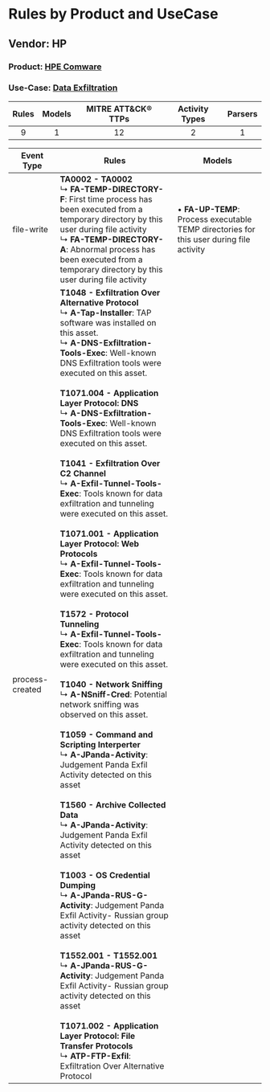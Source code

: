 Rules by Product and UseCase
============================
Vendor: HP
----------
### Product: [HPE Comware](../ds_hp_hpe_comware.md)
### Use-Case: [Data Exfiltration](../../../../UseCases/uc_data_exfiltration.md)

| Rules | Models | MITRE ATT&CK® TTPs | Activity Types | Parsers |
|:-----:|:------:|:------------------:|:--------------:|:-------:|
|   9   |   1    |         12         |       2        |    1    |

| Event Type      | Rules    | Models    |
| ---- | ---- | ---- |
| file-write      | <b>TA0002 - TA0002</b><br> ↳ <b>FA-TEMP-DIRECTORY-F</b>: First time process has been executed from a temporary directory by this user during file activity<br> ↳ <b>FA-TEMP-DIRECTORY-A</b>: Abnormal process has been executed from a temporary directory by this user during file activity    |  • <b>FA-UP-TEMP</b>: Process executable TEMP directories for this user during file activity |
| process-created | <b>T1048 - Exfiltration Over Alternative Protocol</b><br> ↳ <b>A-Tap-Installer</b>: TAP software was installed on this asset.<br> ↳ <b>A-DNS-Exfiltration-Tools-Exec</b>: Well-known DNS Exfiltration tools were executed on this asset.<br><br><b>T1071.004 - Application Layer Protocol: DNS</b><br> ↳ <b>A-DNS-Exfiltration-Tools-Exec</b>: Well-known DNS Exfiltration tools were executed on this asset.<br><br><b>T1041 - Exfiltration Over C2 Channel</b><br> ↳ <b>A-Exfil-Tunnel-Tools-Exec</b>: Tools known for data exfiltration and tunneling were executed on this asset.<br><br><b>T1071.001 - Application Layer Protocol: Web Protocols</b><br> ↳ <b>A-Exfil-Tunnel-Tools-Exec</b>: Tools known for data exfiltration and tunneling were executed on this asset.<br><br><b>T1572 - Protocol Tunneling</b><br> ↳ <b>A-Exfil-Tunnel-Tools-Exec</b>: Tools known for data exfiltration and tunneling were executed on this asset.<br><br><b>T1040 - Network Sniffing</b><br> ↳ <b>A-NSniff-Cred</b>: Potential network sniffing was observed on this asset.<br><br><b>T1059 - Command and Scripting Interperter</b><br> ↳ <b>A-JPanda-Activity</b>: Judgement Panda Exfil Activity detected on this asset<br><br><b>T1560 - Archive Collected Data</b><br> ↳ <b>A-JPanda-Activity</b>: Judgement Panda Exfil Activity detected on this asset<br><br><b>T1003 - OS Credential Dumping</b><br> ↳ <b>A-JPanda-RUS-G-Activity</b>: Judgement Panda Exfil Activity- Russian group activity detected on this asset<br><br><b>T1552.001 - T1552.001</b><br> ↳ <b>A-JPanda-RUS-G-Activity</b>: Judgement Panda Exfil Activity- Russian group activity detected on this asset<br><br><b>T1071.002 - Application Layer Protocol: File Transfer Protocols</b><br> ↳ <b>ATP-FTP-Exfil</b>: Exfiltration Over Alternative Protocol |    |